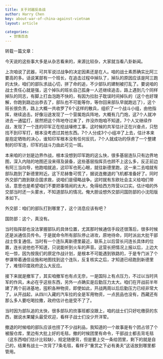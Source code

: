 ```yaml
---
title: 关于对越反击战
author: Harry Chen
key: about-war-of-china-against-vietnam
layout: article

categories:
  - 世情百态
---
```


  转载一篇文章：

  今天说的这些事大多是从杂志看来的，来源比较杂，大家就当看八卦新闻。

  上次咱说了武器，可共军说过战争的决定因素还是在人。咱的战士素质确实比阿三要高的多。话说某部有一个班长，在追击过程中掉队了，掉队的原因应该是阿三跑的太快，咱们的部队求战心切，拼了命的追，不少部队的建制被打乱了。要说咱的战士责任心就是强，这个掉队的班长自己孤身一人还继续追击，路上遇到几个同样掉队的同志，有脚上打血泡跑不快的，有因为拉肚子耽误时间掉队的（这个也好理解，你跑到路边出恭去了，部队也不可能等你，等你回来部队早就跑远了），这个班长很负责，路上大概一共收罗了6个这样的散兵，组织了一个战斗小组，由他指挥，继续追击。好像沿途发现了一个营属炮兵阵地，大概有几门炮，这7个人就冲进去一通猛打，居然把这个阵地夺过来了，炸没炸炮咱不知道，7个人又继续作战，发现了一个连的印军正在挖战壕修工事，这时候的共军估计正在兴奋点，只愁找不到印军打，根本没考虑过其他东西。7个人分成3个小组冲了上去，估计本来是抱定牺牲的决心，谁知印军根本没有任何反抗，7个人就成功的俘虏了一个整建制的印军连，印军的战斗力由此可见一斑。

  本来咱的计划是边界作战，根本没想到印军跑的这么快，很多基层连队只有边界地图，深入内陆的地图还没来得及装备，这些基层指挥员也顾不上这么多，反正前边有阿三当向导，他跑咱就追，这印军也死心眼，就往新德里跑，这一来二去咱就有部队跑到了新德里附近。这下尼赫鲁可慌了，据说连撤退的飞机都准备好了。同时外交部门跑到联合国求救，说咱们是侵略战争。这时就有东欧社会主义给咱们带话，意思也是希望咱们不要把事情闹的太大，免得给西方阵营以口实。估计咱的外交部当时还一头雾水，不知道部队的情况。俺大胆设想外交部问国防部的小沈阳版本如下。

  外交部：咱们的部队打到哪里了，这个消息应该有吧？

  国防部：这个，真没有。

  当时指挥部也没法掌握部队的具体位置，尤其那时候通信手段还很落后，很多时候还是派通信员传令。于是就命令所有部队停止进攻，原地待命，同时派出大批干部战士恢复通信。当时有一个连队离新德里最近，联系上以后营长问连长具体的位置，连长说他也不知道，只说能听到火车的声音。这营长把情况上报以后，上边大吃一惊，因为按我们的原定作战计划，是根本不可能遇到铁路的，于是专门派了个参谋带着通信设施和地图找到这个连队，反复核实之后，才知道已经跑到新德里了，难怪印度政府这么大反应。

  接下来就是撤军了，其实咱撤军也有点无奈，一是国际上有点压力，不过以当时共军的作风，未必在乎这些东西，另外一点确实是后勤压力太大。咱们在开战前半年建了两个前进基地，囤积各种物资，即使如此，开战两周以后后勤压力已经非常大了。从开战起，从四川入藏的汽车拉的全是军用物资，一点民品也没有，西藏还有那么多人要吃喝拉撒，政府估计也是受不了了。

  当时因为部队追的太快，很多部队的炊事班都没跟上，咱的战士们只好吃缴获的东西，据说水果罐头最受欢迎，看样子战士们没少开洋荤。

  撤退的时候咱的部队应该也捞了不少战利品，我知道的一个故事是有个团占领了个被服仓库，里边有大批上好的毛毯，撤的时候团里有命令，干部战士都去背毛毯（这东西咱们估计比较缺），规定随便背，但是要上交一条给团里，剩下的就是自己的，结果有战士一次背了7条毛毯，看样子“重赏之下必有勇夫”这话放到哪里都管用。
